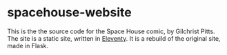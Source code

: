 # spacehouse-website
This is the the source code for the Space House comic, by Gilchrist Pitts. The
site is a static site, written in [Eleventy](https://www.11ty.dev/). It is a
rebuild of the original site, made in Flask.
